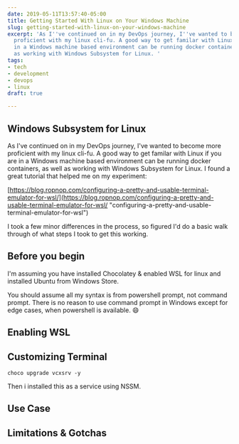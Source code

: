 ```yaml
---
date: 2019-05-11T13:57:40-05:00
title: Getting Started With Linux on Your Windows Machine
slug: getting-started-with-linux-on-your-windows-machine
excerpt: 'As I''ve continued on in my DevOps journey, I''ve wanted to become more
  proficient with my linux cli-fu. A good way to get familar with Linux if you are
  in a Windows machine based environment can be running docker containers, as well
  as working with Windows Subsystem for Linux. '
tags:
- tech
- development
- devops
- linux
draft: true

---
```

## Windows Subsystem for Linux

As I've continued on in my DevOps journey, I've wanted to become more proficient with my linux cli-fu. A good way to get familar with Linux if you are in a Windows machine based environment can be running docker containers, as well as working with Windows Subsystem for Linux. I found a great tutorial that helped me on my experiment: 

[https://blog.ropnop.com/configuring-a-pretty-and-usable-terminal-emulator-for-wsl/](https://blog.ropnop.com/configuring-a-pretty-and-usable-terminal-emulator-for-wsl/ "configuring-a-pretty-and-usable-terminal-emulator-for-wsl")

I took a few minor differences in the process, so figured I'd do a basic walk through of what steps I took to get this working.

## Before you begin

I'm assuming you have installed Chocolatey & enabled WSL for linux and installed Ubuntu from Windows Store.

You should assume all my syntax is from powershell prompt, not command prompt. There is no reason to use command prompt in Windows except for edge cases, when powershell is available. :smile:

## Enabling WSL

## Customizing Terminal

    choco upgrade vcxsrv -y

Then i installed this as a service using NSSM. 

## Use Case

## Limitations & Gotchas